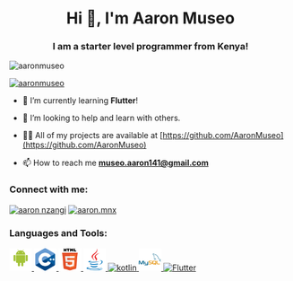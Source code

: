 <h1 align="center">Hi 👋, I'm Aaron Museo</h1>
<h3 align="center">I am a starter level programmer from Kenya!</h3>

<p align="left"> <img src="https://komarev.com/ghpvc/?username=aaronmuseo&label=Profile%20views&color=0e75b6&style=flat" alt="aaronmuseo" /> </p>

<p align="left"> <a href="https://github.com/ryo-ma/github-profile-trophy"><img src="https://github-profile-trophy.vercel.app/?username=aaronmuseo" alt="aaronmuseo" /></a> </p>

- 🌱 I’m currently learning **Flutter**!

- 🤝 I’m looking to help and learn with others.

- 👨‍💻 All of my projects are available at [https://github.com/AaronMuseo](https://github.com/AaronMuseo)

- 📫 How to reach me **museo.aaron141@gmail.com**

<h3 align="left">Connect with me:</h3>
<p align="left">
<a href="https://linkedin.com/in/aaron nzangi" target="blank"><img align="center" src="https://raw.githubusercontent.com/rahuldkjain/github-profile-readme-generator/master/src/images/icons/Social/linked-in-alt.svg" alt="aaron nzangi" height="30" width="40" /></a>
<a href="https://instagram.com/aaron.mnx" target="blank"><img align="center" src="https://raw.githubusercontent.com/rahuldkjain/github-profile-readme-generator/master/src/images/icons/Social/instagram.svg" alt="aaron.mnx" height="30" width="40" /></a>
</p>

<h3 align="left">Languages and Tools:</h3>
<p align="left"> <a href="https://developer.android.com" target="_blank" rel="noreferrer"> <img src="https://raw.githubusercontent.com/devicons/devicon/master/icons/android/android-original-wordmark.svg" alt="android" width="40" height="40"/> </a> <a href="https://www.w3schools.com/cpp/" target="_blank" rel="noreferrer"> <img src="https://raw.githubusercontent.com/devicons/devicon/master/icons/cplusplus/cplusplus-original.svg" alt="cplusplus" width="40" height="40"/> </a> <a href="https://www.w3.org/html/" target="_blank" rel="noreferrer"> <img src="https://raw.githubusercontent.com/devicons/devicon/master/icons/html5/html5-original-wordmark.svg" alt="html5" width="40" height="40"/> </a> <a href="https://www.java.com" target="_blank" rel="noreferrer"> <img src="https://raw.githubusercontent.com/devicons/devicon/master/icons/java/java-original.svg" alt="java" width="40" height="40"/> </a> <a href="https://kotlinlang.org" target="_blank" rel="noreferrer"> <img src="https://www.vectorlogo.zone/logos/kotlinlang/kotlinlang-icon.svg" alt="kotlin" width="40" height="40"/> </a> <a href="https://www.mysql.com/" target="_blank" rel="noreferrer"> <img src="https://raw.githubusercontent.com/devicons/devicon/master/icons/mysql/mysql-original-wordmark.svg" alt="mysql" width="40" height="40"/> </a>
 <a href="https://flutter.dev/" target="_blank" rel="noreferrer"> <img src="https://images.seeklogo.com/logo-png/35/2/flutter-logo-png_seeklogo-354671.png" alt="Flutter" width="40" height="40"/> </a
</p>
